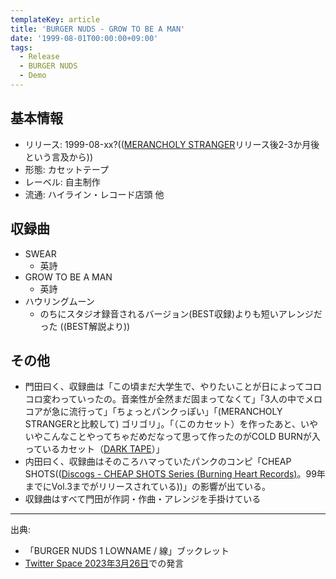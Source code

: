 ```yaml
---
templateKey: article
title: 'BURGER NUDS - GROW TO BE A MAN'
date: '1999-08-01T00:00:00+09:00'
tags:
  - Release
  - BURGER NUDS
  - Demo
---
```

## 基本情報

* リリース: 1999-08-xx?(([MERANCHOLY STRANGER](http://monden-info.hatenablog.com/entry/1999/05/01/000000)リリース後2-3か月後という言及から))
* 形態: カセットテープ
* レーベル: 自主制作
* 流通: ハイライン・レコード店頭 他

## 収録曲

* SWEAR
   - 英詩
* GROW TO BE A MAN
   - 英詩
* ハウリングムーン
  - のちにスタジオ録音されるバージョン(BEST収録)よりも短いアレンジだった ((BEST解説より))

## その他

* 門田曰く、収録曲は「この頃まだ大学生で、やりたいことが日によってコロコロ変わっていったの。音楽性が全然まだ固まってなくて」「3人の中でメロコアが急に流行って」「ちょっとパンクっぽい」「(MERANCHOLY STRANGERと比較して) ゴリゴリ」。「（このカセット）を作ったあと、いやいやこんなことやってちゃだめだなって思って作ったのがCOLD BURNが入っているカセット（[DARK TAPE](/entry/1999/09/01/000000)）」
* 内田曰く、収録曲はそのころハマっていたパンクのコンピ「CHEAP SHOTS(([Discogs - CHEAP SHOTS Series (Burning Heart Records)](https://www.discogs.com/label/845087-Cheap-Shots)。99年までにVol.3までがリリースされている))」の影響が出ている。
* 収録曲はすべて門田が作詞・作曲・アレンジを手掛けている

---

出典:

- 「BURGER NUDS 1 LOWNAME / 線」ブックレット
- [Twitter Space 2023年3月26日](https://monden-info.hatenablog.com/entry/2023/03/26/000000)での発言

